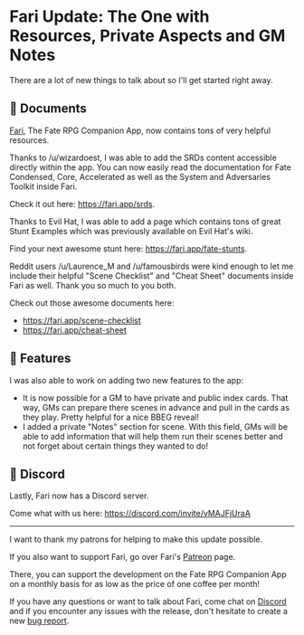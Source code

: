 # Fari Update: The One with Resources, Private Aspects and GM Notes

There are a lot of new things to talk about so I'll get started right away.

## 📰 Documents

[Fari](https://fari.app), The Fate RPG Companion App, now contains tons of very helpful resources.

Thanks to /u/wizardoest, I was able to add the SRDs content accessible directly within the app. You can now easily read the documentation for Fate Condensed, Core, Accelerated as well as the System and Adversaries Toolkit inside Fari.

Check it out here: https://fari.app/srds.

Thanks to Evil Hat, I was able to add a page which contains tons of great Stunt Examples which was previously available on Evil Hat's wiki.

Find your next awesome stunt here: https://fari.app/fate-stunts.

Reddit users /u/Laurence_M and /u/famousbirds were kind enough to let me include their helpful "Scene Checklist" and "Cheat Sheet" documents inside Fari as well. Thank you so much to you both.

Check out those awesome documents here:

- https://fari.app/scene-checklist
- https://fari.app/cheat-sheet

## 🌟 Features

I was also able to work on adding two new features to the app:

- It is now possible for a GM to have private and public index cards. That way, GMs can prepare there scenes in advance and pull in the cards as they play. Pretty helpful for a nice BBEG reveal!
- I added a private "Notes" section for scene. With this field, GMs will be able to add information that will help them run their scenes better and not forget about certain things they wanted to do!

## 📢 Discord

Lastly, Fari now has a Discord server.

Come what with us here: https://discord.com/invite/vMAJFjUraA

---

I want to thank my patrons for helping to make this update possible.

If you also want to support Fari, go over Fari's [Patreon](https://www.patreon.com/fariapp) page.

There, you can support the development on the Fate RPG Companion App on a monthly basis for as low as the price of one coffee per month!

If you have any questions or want to talk about Fari, come chat on [Discord](https://discord.com/invite/vMAJFjUraA) and if you encounter any issues with the release, don't hesitate to create a new [bug report](https://github.com/fariapp/fari/issues/new/choose).
